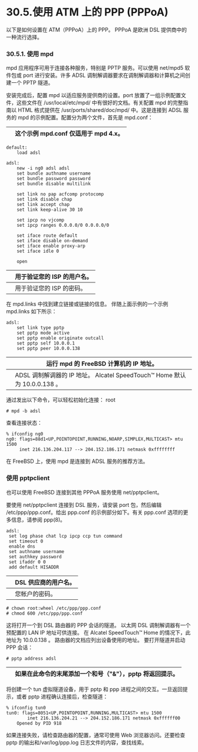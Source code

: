 # 30.5.使用 ATM 上的 PPP (PPPoA)

以下是如何设置在 ATM（PPPoA）上的 PPP。 PPPoA 是欧洲 DSL 提供商中的一种流行选择。

### 30.5.1. 使用 mpd

mpd 应用程序可用于连接各种服务，特别是 PPTP 服务。可以使用 net/mpd5 软件包或 port 进行安装。许多 ADSL 调制解调器要求在调制解调器和计算机之间创建一个 PPTP 隧道。

安装完成后，配置 mpd 以适应服务提供商的设置。port 放置了一组示例配置文件，这些文件在 /usr/local/etc/mpd/ 中有很好的文档。有关配置 mpd 的完整指南以 HTML 格式提供在 /usr/ports/shared/doc/mpd/ 中。这是连接到 ADSL 服务的 mpd 的示例配置。配置分为两个文件，首先是 mpd.conf：

|  | 这个示例 mpd.conf 仅适用于 mpd 4.x。 |
| -- | -------------------------------------- |

```
default:
    load adsl

adsl:
    new -i ng0 adsl adsl
    set bundle authname username 
    set bundle password password 
    set bundle disable multilink

    set link no pap acfcomp protocomp
    set link disable chap
    set link accept chap
    set link keep-alive 30 10

    set ipcp no vjcomp
    set ipcp ranges 0.0.0.0/0 0.0.0.0/0

    set iface route default
    set iface disable on-demand
    set iface enable proxy-arp
    set iface idle 0

    open
```

|  | 用于验证您的 ISP 的用户名。 |
| -- | ----------------------------- |
|  | 用于验证您的 ISP 的密码。   |

在 mpd.links 中找到建立链接或链接的信息。 伴随上面示例的一个示例 mpd.links 如下所示：

```
adsl:
    set link type pptp
    set pptp mode active
    set pptp enable originate outcall
    set pptp self 10.0.0.1 
    set pptp peer 10.0.0.138 
```

|  | 运行 mpd 的 FreeBSD 计算机的 IP 地址。                                     |
| -- | ---------------------------------------------------------------------------- |
|  | ADSL 调制解调器的 IP 地址。 Alcatel SpeedTouch™ Home 默认为 10.0.0.138 。 |

通过发出以下命令，可以轻松初始化连接： root

```
# mpd -b adsl
```

查看连接状态：

```
% ifconfig ng0
ng0: flags=88d1<UP,POINTOPOINT,RUNNING,NOARP,SIMPLEX,MULTICAST> mtu 1500
     inet 216.136.204.117 --> 204.152.186.171 netmask 0xffffffff
```

在 FreeBSD 上，使用 mpd 是连接到 ADSL 服务的推荐方法。

### 使用 pptpclient

也可以使用 FreeBSD 连接到其他 PPPoA 服务使用 net/pptpclient。

要使用 net/pptpclient 连接到 DSL 服务，请安装 port 包，然后编辑 /etc/ppp/ppp.conf。给出 ppp.conf 的示例部分如下。有关 ppp.conf 选项的更多信息，请参阅 ppp(8)。

```
adsl:
 set log phase chat lcp ipcp ccp tun command
 set timeout 0
 enable dns
 set authname username 
 set authkey password 
 set ifaddr 0 0
 add default HISADDR
```

|  | DSL 供应商的用户名。 |
| -- | ---------------------- |
|  | 您帐户的密码。       |

```
# chown root:wheel /etc/ppp/ppp.conf
# chmod 600 /etc/ppp/ppp.conf
```

这将打开一个到 DSL 路由器的 PPP 会话的隧道。 以太网 DSL 调制解调器有一个预配置的 LAN IP 地址可供连接。 在 Alcatel SpeedTouch™ Home 的情况下，此地址为 10.0.0.138 。 路由器的文档应列出设备使用的地址。 要打开隧道并启动 PPP 会话：

```
# pptp address adsl
```

|  | 如果在此命令的末尾添加一个和号（"&"），pptp 将返回提示。 |
| -- | ---------------------------------------------------------- |

将创建一个 tun 虚拟隧道设备，用于 pptp 和 ppp 进程之间的交互。一旦返回提示，或者 pptp 进程确认连接后，检查隧道：

```
% ifconfig tun0
tun0: flags=8051<UP,POINTOPOINT,RUNNING,MULTICAST> mtu 1500
        inet 216.136.204.21 --> 204.152.186.171 netmask 0xffffff00
	Opened by PID 918
```

如果连接失败，请检查路由器的配置，通常可使用 Web 浏览器访问。还要检查 pptp 的输出和/var/log/ppp.log 日志文件的内容，查找线索。
